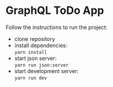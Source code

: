 # GraphQL ToDo App

Follow the instructions to run the project:

- clone repository
- install dependencies:  
  `yarn install`
- start json server:  
   `yarn run json:server`
- start development server:  
   `yarn run dev`
